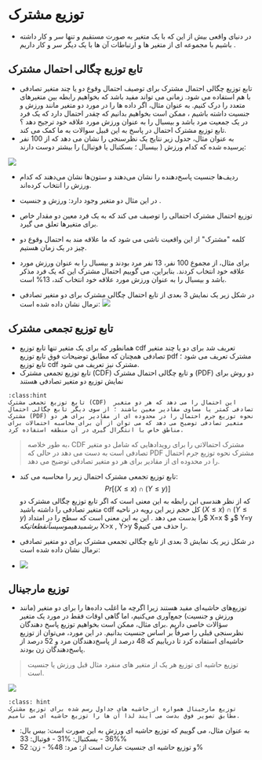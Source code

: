 توزیع مشترک
====
- در دنیای واقعی بیش از این که با یک متغیر به صورت مستقیم و تنها سر و کار داشته باشیم با مجموعه ای از متغیر ها و ارتباطات آن ها با یک دیگر سر و کار داریم .

## تابع توزیع چگالی احتمال مشترک

- تابع توزیع چگالی احتمال مشترک برای توصیف احتمال وقوع دو یا چند متغیر تصادفی با هم استفاده می شود. زمانی می تواند مفید باشد که بخواهیم رابطه بین متغیرهای متعدد را درک کنیم. به عنوان مثال، اگر داده ها را در مورد دو متغیر مانند ورزش و جنسیت داشته باشیم ، ممکن است بخواهیم بدانیم که چقدر احتمال دارد که یک فرد در یک جمعیت مرد باشد و بیسبال را به عنوان ورزش مورد علاقه خود ترجیح دهد ؟ تابع توزیع مشترک احتمال در پاسخ به این قبیل سوالات به ما کمک می کند.
- به عنوان مثال، جدول زیر نتایج یک نظرسنجی را نشان می دهد که از 100 نفر پرسیده شده که کدام ورزش ( بیسبال ؛ بسکتبال یا فوتبال) را بیشتر دوست دارند:

![](https://www.statology.org/wp-content/uploads/2020/12/marginal1-768x305.png)

- ردیف‌ها جنسیت پاسخ‌دهنده را نشان می‌دهند و ستون‌ها نشان می‌دهند که کدام ورزش را انتخاب کرده‌اند.
- در این مثال دو متغیر وجود دارد: ورزش و جنسیت . 
- توزیع احتمال مشترک احتمالی را توصیف می کند که به یک فرد معین دو مقدار خاص برای متغیرها تعلق می گیرد. 
- کلمه "مشترک" از این واقعیت ناشی می شود که ما علاقه مند به احتمال وقوع دو چیز در یک زمان هستیم.
- برای مثال، از مجموع 100 نفر، 13 نفر مرد بودند و بیسبال را به عنوان ورزش مورد علاقه خود انتخاب کردند. بنابراین، می گوییم احتمال مشترک این که یک فرد مذکر باشد و بیسبال را به عنوان ورزش مورد علاقه خود انتخاب کند، 13% است.

- در شکل زیر یک نمایش 3 بعدی از تابع احتمال چگالی مشترک برای دو متغیر تصادفی نرمال نشان داده شده است:
![](http://www.columbia.edu/~ad3217/joint_pmf_and_pdf/cont_pdf.png)

## تابع توزیع تجمعی مشترک
- همانطور که برای یک متغیر تنها تابع توزیع cdf تعریف شد برای دو یا چند متغیر تصادفی همچنان که مطابق توضیحات فوق تابع توزیع pdf مشترک تعریف می شود ؛ تابع توزیع cdf مشترک نیز تعریف می شود.
- تابع توزیع تجمعی مشترک (CDF) و تابع چگالی احتمال مشترک (PDF) دو روش برای نمایش توزیع دو متغیر تصادفی هستند
```{admonition}نکته
:class:hint
تابع توزیع تجمعی مشترک (CDF)  این احتمال را می دهد که هر دو متغیر تصادفی کمتر یا مساوی مقادیر معین باشند ؛ از سوی دیگر تابع چگالی احتمال مشترک (PDF) نحوه توزیع جرم احتمال را در محدوده ای از مقادیر برای هر دو متغیر تصادفی توضیح می دهد که می توان از آن برای محاسبه احتمالات برای مناطق خاص با انتگرال گیری در آن منطقه استفاده کرد. 
```
> به طور خلاصه، CDF مشترک احتمالاتی را برای رویدادهایی که شامل دو متغیر تصادفی است به دست می دهد در حالی که PDF مشترک نحوه توزیع جرم احتمال را در محدوده ای از مقادیر برای هر دو متغیر تصادفی توضیح می دهد.

- تابع توزیع تجمعی مشترک احتمال زیر را محاسبه می کند:
$$Pr[(X≤x)∩(Y≤y)]$$
که از نظر هندسی این رابطه به این معنی است که اگر تابع توزیع چگالی مشترک دو متغیر تصادفی را داشته باشید cdf کل حجم زیر این رویه در ناحیه $(X≤x)∩(Y≤y)$ را بدست می دهد . این به این معنی است که سطح را در امتداد$ X=x $ و$ Y=y $برش می دهیم و سپس آن قطعاتی که$ X>x , Y>y  $را حذف می کنیم.

- در شکل زیر یک نمایش 3 بعدی از تابع چگالی تجمعی مشترک برای دو متغیر تصادفی نرمال نشان داده شده است:
- ![](http://www.columbia.edu/~ad3217/joint_pmf_and_pdf/cont_cdf.png)

## توزیع مارجینال
- توزیع‌های حاشیه‌ای مفید هستند زیرا اگرچه ما اغلب داده‌ها را برای دو متغیر (مانند ورزش و جنسیت) جمع‌آوری می‌کنیم، اما گاهی اوقات فقط در مورد یک متغیر سؤالات خاصی داریم .برای مثال، ممکن است بخواهیم توزیع پاسخ دهندگان نظرسنجی قبلی  را صرفاً بر اساس جنسیت بدانیم.  در این مورد، می‌توان از توزیع حاشیه‌ای استفاده کرد تا دریابیم که 48 درصد از پاسخ‌دهندگان مرد و 52 درصد از پاسخ‌دهندگان زن بودند.
> توزیع حاشیه ای توزیع هر یک از متغیر های منفرد مثال قبل ورزش یا جنسیت است.

![](file:///C:/Users/asus/AppData/Local/Temp/marginal2-768x261.png)

```{admonition}
:class: hint
توزیع مارجینال همواره از حاشیه های جداول رسم شده برای توزیع مشترک مطابق تصویر فوق بدست می آیند لذا آن ها را توزیع حاشیه ای می نامیم.
```
- به عنوان مثال، می گوییم که توزیع حاشیه ای ورزش به این صورت است: 
بیس بال: %36 - بسکتبال: %31 - فوتبال: 33%
- و توزیع حاشیه ای جنسیت عبارت است از:
مرد: 48% - زن: 52%


